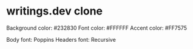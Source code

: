 # writings.dev clone

Background color: #232830
Font color: #FFFFFF
Accent color: #FF7575

Body font: Poppins
Headers font: Recursive